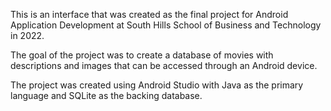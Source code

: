 This is an interface that was created as the final project for Android Application Development at South Hills School of Business and Technology in 2022.

The goal of the project was to create a database of movies with descriptions and images that can be accessed through an Android device.

The project was created using Android Studio with Java as the primary language and SQLite as the backing database.
